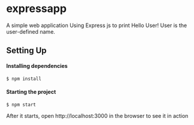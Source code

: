 # expressapp
A simple web application Using Express js to print Hello User! User is the user-defined name.

## Setting Up

#### Installing dependencies

```
$ npm install
```

#### Starting the project

```
$ npm start 
```
After it starts, open http://localhost:3000 in the browser to see it in action
